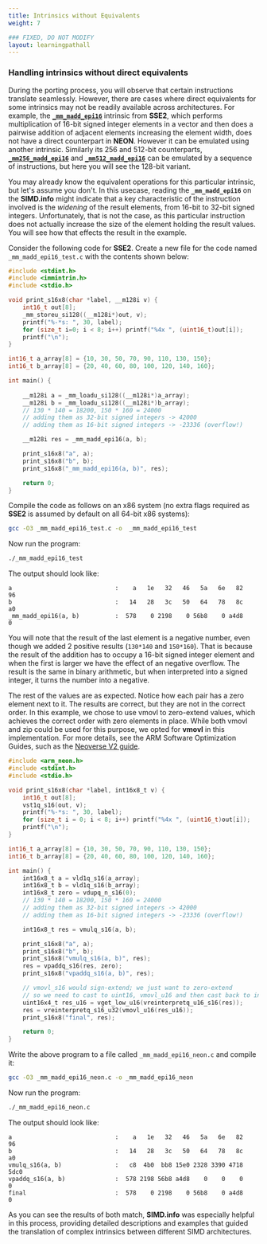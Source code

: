 ```yaml
---
title: Intrinsics without Equivalents
weight: 7

### FIXED, DO NOT MODIFY
layout: learningpathall
---
```


### Handling intrinsics without direct equivalents

During the porting process, you will observe that certain instructions translate seamlessly. However, there are cases where direct equivalents for some intrinsics may not be readily available across architectures. For example, the [**`_mm_madd_epi16`**](https://simd.info/c_intrinsic/_mm_madd_epi16/) intrinsic from **SSE2**, which performs multiplication of 16-bit signed integer elements in a vector and then does a pairwise addition of adjacent elements increasing the element width, does not have a direct counterpart in **NEON**. However it can be emulated using another intrinsic. Similarly its 256 and 512-bit counterparts, [**`_mm256_madd_epi16`**](https://simd.info/c_intrinsic/_mm256_madd_epi16/) and [**`_mm512_madd_epi16`**](https://simd.info/c_intrinsic/_mm512_madd_epi16/) can be emulated by a sequence of instructions, but here you will see the 128-bit variant.

You may already know the equivalent operations for this particular intrinsic, but let's assume you don't. In this usecase, reading the **`_mm_madd_epi16`** on the **SIMD.info** might indicate that a key characteristic of the instruction involved is the *widening* of the result elements, from 16-bit to 32-bit signed integers. Unfortunately, that is not the case, as this particular instruction does not actually increase the size of the element holding the result values. You will see how that effects the result in the example.

Consider the following code for **SSE2**. Create a new file for the code named `_mm_madd_epi16_test.c` with the contents shown below:

```C
#include <stdint.h>
#include <immintrin.h>
#include <stdio.h>

void print_s16x8(char *label, __m128i v) {
    int16_t out[8];
    _mm_storeu_si128((__m128i*)out, v);
    printf("%-*s: ", 30, label);
    for (size_t i=0; i < 8; i++) printf("%4x ", (uint16_t)out[i]);
    printf("\n");
}

int16_t a_array[8] = {10, 30, 50, 70, 90, 110, 130, 150};
int16_t b_array[8] = {20, 40, 60, 80, 100, 120, 140, 160};

int main() {
    
    __m128i a = _mm_loadu_si128((__m128i*)a_array);
    __m128i b = _mm_loadu_si128((__m128i*)b_array);
    // 130 * 140 = 18200, 150 * 160 = 24000
    // adding them as 32-bit signed integers -> 42000
    // adding them as 16-bit signed integers -> -23336 (overflow!)

    __m128i res = _mm_madd_epi16(a, b);

    print_s16x8("a", a);
    print_s16x8("b", b);
    print_s16x8("_mm_madd_epi16(a, b)", res);

    return 0;
}
```

Compile the code as follows on an x86 system (no extra flags required as **SSE2** is assumed by default on all 64-bit x86 systems):
```bash
gcc -O3 _mm_madd_epi16_test.c -o  _mm_madd_epi16_test
```

Now run the program:
```bash
./_mm_madd_epi16_test
```

The output should look like: 
```output
a                             :    a   1e   32   46   5a   6e   82   96
b                             :   14   28   3c   50   64   78   8c   a0
_mm_madd_epi16(a, b)          :  578    0 2198    0 56b8    0 a4d8    0
```

You will note that the result of the last element is a negative number, even though we added 2 positive results (`130*140` and `150*160`). That is because the result of the addition has to occupy a 16-bit signed integer element and when the first is larger we have the effect of an negative overflow. The result is the same in binary arithmetic, but when interpreted into a signed integer, it turns the number into a negative.

The rest of the values are as expected. Notice how each pair has a zero element next to it. The results are correct, but they are not in the correct order. In this example, we chose to use vmovl to zero-extend values, which achieves the correct order with zero elements in place. While both vmovl and zip could be used for this purpose, we opted for **vmovl** in this implementation. For more details, see the ARM Software Optimization Guides, such as the [Neoverse V2 guide](https://developer.arm.com/documentation/109898/latest/).

```C
#include <arm_neon.h>
#include <stdint.h>
#include <stdio.h>

void print_s16x8(char *label, int16x8_t v) {
    int16_t out[8];
    vst1q_s16(out, v);
    printf("%-*s: ", 30, label);
    for (size_t i = 0; i < 8; i++) printf("%4x ", (uint16_t)out[i]);
    printf("\n");
}

int16_t a_array[8] = {10, 30, 50, 70, 90, 110, 130, 150};
int16_t b_array[8] = {20, 40, 60, 80, 100, 120, 140, 160};

int main() {
    int16x8_t a = vld1q_s16(a_array);
    int16x8_t b = vld1q_s16(b_array);
    int16x8_t zero = vdupq_n_s16(0);
    // 130 * 140 = 18200, 150 * 160 = 24000
    // adding them as 32-bit signed integers -> 42000
    // adding them as 16-bit signed integers -> -23336 (overflow!)

    int16x8_t res = vmulq_s16(a, b);

    print_s16x8("a", a);
    print_s16x8("b", b);
    print_s16x8("vmulq_s16(a, b)", res);
    res = vpaddq_s16(res, zero);
    print_s16x8("vpaddq_s16(a, b)", res);

    // vmovl_s16 would sign-extend; we just want to zero-extend
    // so we need to cast to uint16, vmovl_u16 and then cast back to int16
    uint16x4_t res_u16 = vget_low_u16(vreinterpretq_u16_s16(res));
    res = vreinterpretq_s16_u32(vmovl_u16(res_u16));
    print_s16x8("final", res);

    return 0;
}
```

Write the above program to a file called `_mm_madd_epi16_neon.c` and compile it:

```bash
gcc -O3 _mm_madd_epi16_neon.c -o _mm_madd_epi16_neon
```

Now run the program:
```bash
./_mm_madd_epi16_neon.c
```

The output should look like: 
```output
a                             :    a   1e   32   46   5a   6e   82   96
b                             :   14   28   3c   50   64   78   8c   a0
vmulq_s16(a, b)               :   c8  4b0  bb8 15e0 2328 3390 4718 5dc0
vpaddq_s16(a, b)              :  578 2198 56b8 a4d8    0    0    0    0
final                         :  578    0 2198    0 56b8    0 a4d8    0
```

As you can see the results of both match, **SIMD.info** was especially helpful in this process, providing detailed descriptions and examples that guided the translation of complex intrinsics between different SIMD architectures.

